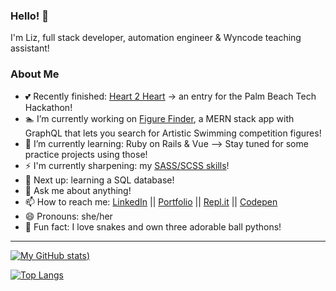 ### Hello! 👋

I'm Liz, full stack developer, automation engineer & Wyncode teaching assistant!

### About Me

- 💕 Recently finished: [Heart 2 Heart](https://github.com/Cal9233/heart2heart/) -> an entry for the Palm Beach Tech Hackathon!
- 🏊 I’m currently working on [Figure Finder](https://figure-finder.herokuapp.com/), a MERN stack app with GraphQL that lets you search for Artistic Swimming competition figures!
- 🌱 I’m currently learning: Ruby on Rails & Vue --> Stay tuned for some practice projects using those!
- ⚡ I'm currently sharpening: my [SASS/SCSS skills](https://github.com/e-a-w/sass-scss-practice)!
- 🔭 Next up: learning a SQL database!
- 💬 Ask me about anything!
- 📫 How to reach me: [LinkedIn](https://www.linkedin.com/in/eawatkins/) || [Portfolio](https://www.liz-watkins.com) || [Repl.it](https://repl.it/@ewatkins) || [Codepen](https://codepen.io/eaw/)
- 😄 Pronouns: she/her
- 🐍 Fun fact: I love snakes and own three adorable ball pythons!

<hr/>

[![My GitHub stats](https://github-readme-stats.vercel.app/api?username=e-a-w&show_icons=true&theme=cobalt))](https://github.com/anuraghazra/github-readme-stats)

[![Top Langs](https://github-readme-stats.vercel.app/api/top-langs/?username=e-a-w&theme=cobalt&layout=compact)](https://github.com/anuraghazra/github-readme-stats)
